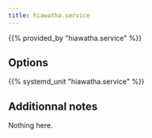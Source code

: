 ```yaml
---
title: hiawatha.service
---
```


{{% provided_by "hiawatha.service" %}}

## Options

{{% systemd_unit "hiawatha.service" %}}

## Additionnal notes

Nothing here.